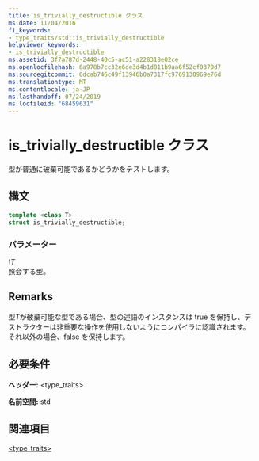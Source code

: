 ```yaml
---
title: is_trivially_destructible クラス
ms.date: 11/04/2016
f1_keywords:
- type_traits/std::is_trivially_destructible
helpviewer_keywords:
- is_trivially_destructible
ms.assetid: 3f7a787d-2448-40c5-ac51-a228318e02ce
ms.openlocfilehash: 6a978b7cc32e6de3d4b1d811b9aa6f52cf0370d7
ms.sourcegitcommit: 0dcab746c49f13946b0a7317fc9769130969e76d
ms.translationtype: MT
ms.contentlocale: ja-JP
ms.lasthandoff: 07/24/2019
ms.locfileid: "68459631"
---
```

# <a name="istriviallydestructible-class"></a>is_trivially_destructible クラス

型が普通に破棄可能であるかどうかをテストします。

## <a name="syntax"></a>構文

```cpp
template <class T>
struct is_trivially_destructible;
```

### <a name="parameters"></a>パラメーター

*\T*\
照会する型。

## <a name="remarks"></a>Remarks

型*T*が破棄可能な型である場合、型の述語のインスタンスは true を保持し、デストラクターは非重要な操作を使用しないようにコンパイラに認識されます。 それ以外の場合、false を保持します。

## <a name="requirements"></a>必要条件

**ヘッダー:** \<type_traits>

**名前空間:** std

## <a name="see-also"></a>関連項目

[<type_traits>](../standard-library/type-traits.md)
